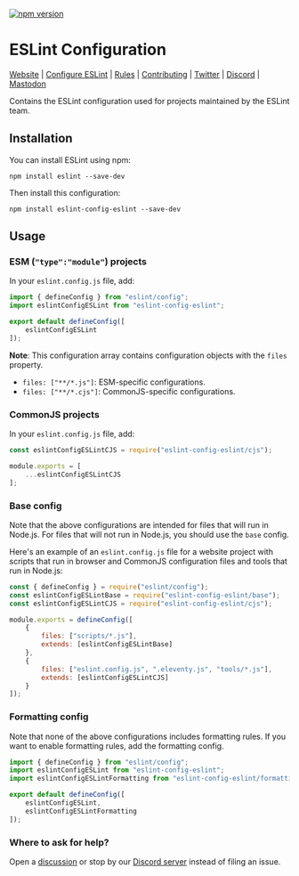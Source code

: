 [![npm version][npm-image]][npm-url]

# ESLint Configuration

[Website](https://eslint.org) | [Configure ESLint](https://eslint.org/docs/latest/use/configure) | [Rules](https://eslint.org/docs/rules/) | [Contributing](https://eslint.org/docs/latest/contribute) | [Twitter](https://twitter.com/geteslint) | [Discord](https://eslint.org/chat) | [Mastodon](https://fosstodon.org/@eslint)

Contains the ESLint configuration used for projects maintained by the ESLint team.

## Installation

You can install ESLint using npm:

```shell
npm install eslint --save-dev
```

Then install this configuration:

```shell
npm install eslint-config-eslint --save-dev
```

## Usage

### ESM (`"type":"module"`) projects

In your `eslint.config.js` file, add:

```js
import { defineConfig } from "eslint/config";
import eslintConfigESLint from "eslint-config-eslint";

export default defineConfig([
    eslintConfigESLint
]);
```

**Note**: This configuration array contains configuration objects with the `files` property.

* `files: ["**/*.js"]`: ESM-specific configurations.
* `files: ["**/*.cjs"]`: CommonJS-specific configurations.

### CommonJS projects

In your `eslint.config.js` file, add:

```js
const eslintConfigESLintCJS = require("eslint-config-eslint/cjs");

module.exports = [
    ...eslintConfigESLintCJS
];
```

### Base config

Note that the above configurations are intended for files that will run in Node.js. For files that will not run in Node.js, you should use the `base` config.

Here's an example of an `eslint.config.js` file for a website project with scripts that run in browser and CommonJS configuration files and tools that run in Node.js:

```js
const { defineConfig } = require("eslint/config");
const eslintConfigESLintBase = require("eslint-config-eslint/base");
const eslintConfigESLintCJS = require("eslint-config-eslint/cjs");

module.exports = defineConfig([
    {
        files: ["scripts/*.js"],
        extends: [eslintConfigESLintBase]
    },
    {
        files: ["eslint.config.js", ".eleventy.js", "tools/*.js"],
        extends: [eslintConfigESLintCJS]
    }
]);
```

### Formatting config

Note that none of the above configurations includes formatting rules. If you want to enable formatting rules, add the formatting config.

```js
import { defineConfig } from "eslint/config";
import eslintConfigESLint from "eslint-config-eslint";
import eslintConfigESLintFormatting from "eslint-config-eslint/formatting";

export default defineConfig([
    eslintConfigESLint,
    eslintConfigESLintFormatting
]);
```

### Where to ask for help?

Open a [discussion](https://github.com/eslint/eslint/discussions) or stop by our [Discord server](https://eslint.org/chat) instead of filing an issue.

[npm-image]: https://img.shields.io/npm/v/eslint-config-eslint.svg?style=flat-square
[npm-url]: https://www.npmjs.com/package/eslint-config-eslint
